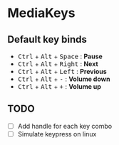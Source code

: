 # MediaKeys

## Default key binds
 * <kbd>Ctrl</kbd> + <kbd>Alt</kbd> + <kbd>Space</kbd> : **Pause**
 * <kbd>Ctrl</kbd> + <kbd>Alt</kbd> + <kbd>Right</kbd> : **Next**
 * <kbd>Ctrl</kbd> + <kbd>Alt</kbd> + <kbd>Left</kbd> : **Previous**
 * <kbd>Ctrl</kbd> + <kbd>Alt</kbd> + <kbd>-</kbd> : **Volume down**
 * <kbd>Ctrl</kbd> + <kbd>Alt</kbd> + <kbd>+</kbd> : **Volume up**

 ## TODO
 - [ ] Add handle for each key combo
 - [ ] Simulate keypress on linux
